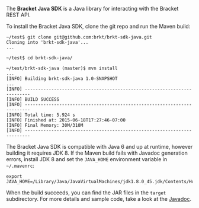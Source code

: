 The **Bracket Java SDK** is a Java library for interacting with the Bracket
REST API.

To install the Bracket Java SDK, clone the git repo and run the Maven build:

    ~/test$ git clone git@github.com:brkt/brkt-sdk-java.git
    Cloning into 'brkt-sdk-java'...
    ...

    ~/test$ cd brkt-sdk-java/

    ~/test/brkt-sdk-java (master)$ mvn install
    ...
    [INFO] Building brkt-sdk-java 1.0-SNAPSHOT
    ...
    [INFO] ------------------------------------------------------------------------
    [INFO] BUILD SUCCESS
    [INFO] ------------------------------------------------------------------------
    [INFO] Total time: 5.924 s
    [INFO] Finished at: 2015-06-18T17:27:46-07:00
    [INFO] Final Memory: 30M/310M
    [INFO] ------------------------------------------------------------------------

The Bracket Java SDK is compatible with Java 6 and up at runtime, however
building it requires JDK 8.  If the Maven build fails with Javadoc generation
errors, install JDK 8 and set the `JAVA_HOME` environment variable in
`~/.mavenrc`:

    export JAVA_HOME=/Library/Java/JavaVirtualMachines/jdk1.8.0_45.jdk/Contents/Home

When the build succeeds, you can find the JAR files in the `target`
subdirectory.  For more details and sample code, take a look at the
[Javadoc](http://brkt.github.io/brkt-sdk-java/).
